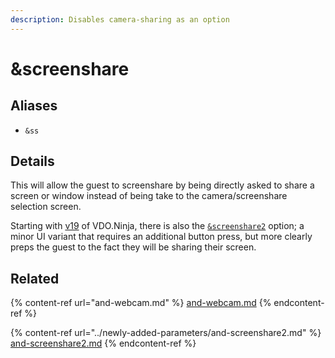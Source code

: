 ```yaml
---
description: Disables camera-sharing as an option
---
```


# \&screenshare

## Aliases

* `&ss`

## Details

This will allow the guest to screenshare by being directly asked to share a screen or window instead of being take to the camera/screenshare selection screen.

Starting with [v19](../releases/v19/) of VDO.Ninja, there is also the [`&screenshare2`](../newly-added-parameters/and-screenshare2.md) option; a minor UI variant that requires an additional button press, but more clearly preps the guest to the fact they will be sharing their screen.

## Related

{% content-ref url="and-webcam.md" %}
[and-webcam.md](and-webcam.md)
{% endcontent-ref %}

{% content-ref url="../newly-added-parameters/and-screenshare2.md" %}
[and-screenshare2.md](../newly-added-parameters/and-screenshare2.md)
{% endcontent-ref %}
